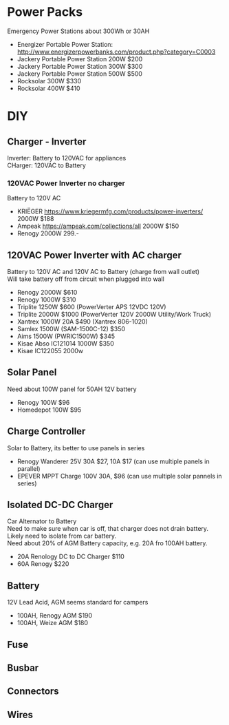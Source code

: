 # Power Packs
Emergency Power Stations about 300Wh or 30AH  
* Energizer Portable Power Station: http://www.energizerpowerbanks.com/product.php?category=C0003
* Jackery Portable Power Station 200W $200
* Jackery Portable Power Station 300W $300
* Jackery Portable Power Station 500W $500
* Rocksolar 300W $330
* Rocksolar 400W $410

# DIY

## Charger - Inverter
Inverter: Battery to 120VAC for appliances   
CHarger: 120VAC to Battery  

### 120VAC Power Inverter no charger
Battery to 120V AC
* KRIËGER https://www.kriegermfg.com/products/power-inverters/ 2000W $188
* Ampeak https://ampeak.com/collections/all 2000W $150
* Renogy 2000W 299.-

## 120VAC Power Inverter with AC charger
Battery to 120V AC and 120V AC to Battery (charge from wall outlet)  
Will take battery off from circuit when plugged into wall   
* Renogy 2000W $610
* Renogy 1000W $310
* Triplite 1250W $600 (PowerVerter APS 12VDC 120V)
* Triplite 2000W $1000 (PowerVerter 120V 2000W Utility/Work Truck)
* Xantrex 1000W 20A $490 (Xantrex 806-1020)
* Samlex 1500W (SAM-1500C-12) $350 
* Aims  1500W (PWRIC1500W) $345
* Kisae Abso IC121014 1000W $350
* Kisae IC122055 2000w

## Solar Panel
Need about 100W panel for 50AH 12V battery  
* Renogy 100W $96
* Homedepot 100W $95

## Charge Controller
Solar to Battery, its better to use panels in series  
* Renogy Wanderer 25V 30A $27, 10A $17 (can use multiple panels in parallel)
* EPEVER MPPT Charge 100V 30A, $96 (can use multiple solar pannels in series)

## Isolated DC-DC Charger
Car Alternator to Battery  
Need to make sure when car is off, that charger does not drain battery.   
Likely need to isolate from car battery.  
Need about 20% of AGM Battery capacity, e.g. 20A fro 100AH battery.  
* 20A Renology DC to DC Charger $110
* 60A Renogy $220

## Battery
12V Lead Acid, AGM seems standard for campers  
* 100AH, Renogy AGM $190
* 100AH, Weize AGM $180

## Fuse

## Busbar

## Connectors

## Wires
